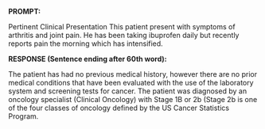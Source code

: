 **PROMPT:**

Pertinent Clinical Presentation  This patient present with symptoms of arthritis and joint pain. He has been taking ibuprofen daily but recently reports pain the morning which has intensified. 

**RESPONSE (Sentence ending after 60th word):**

The patient has had no previous medical history, however there are no prior medical conditions that have been evaluated with the use of the laboratory system and screening tests for cancer. The patient was diagnosed by an oncology specialist (Clinical Oncology) with Stage 1B or 2b (Stage 2b is one of the four classes of oncology defined by the US Cancer Statistics Program.